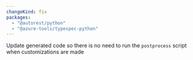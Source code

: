 ```yaml
---
changeKind: fix
packages:
  - "@autorest/python"
  - "@azure-tools/typespec-python"
---
```


Update generated code so there is no need to run the `postprocess` script when customizations are made